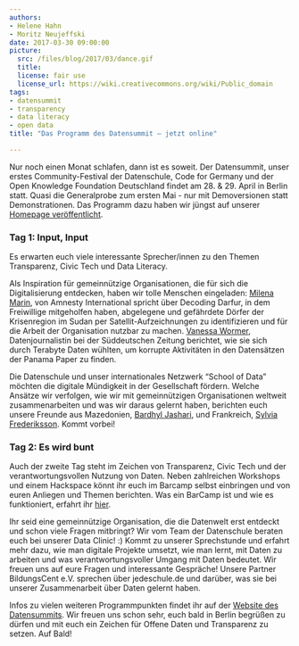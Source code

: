 ```yaml
---
authors: 
- Helene Hahn
- Moritz Neujeffski
date: 2017-03-30 09:00:00
picture:
  src: /files/blog/2017/03/dance.gif
  title: 
  license: fair use
  license_url: https://wiki.creativecommons.org/wiki/Public_domain
tags:
- datensummit
- transparency
- data literacy
- open data
title: "Das Programm des Datensummit – jetzt online"

--- 
```

Nur noch einen Monat schlafen, dann ist es soweit. Der Datensummit, unser erstes Community-Festival der Datenschule, Code for Germany und der Open Knowledge Foundation Deutschland findet am 28. & 29. April in Berlin statt. Quasi die Generalprobe zum ersten Mai - nur mit Demoversionen statt Demonstrationen. Das Programm dazu haben wir jüngst auf unserer [Homepage veröffentlicht](https://datensummit.de/). 


### Tag 1: Input, Input

Es erwarten euch viele interessante Sprecher/innen zu den Themen Transparenz, Civic Tech und Data Literacy. 

Als Inspiration für gemeinnützige Organisationen, die für sich die Digitalisierung entdecken, haben wir tolle Menschen eingeladen: [Milena Marin](https://datensummit.de/speaker/milena/), von Amnesty International spricht über Decoding Darfur, in dem Freiwillige mitgeholfen haben, abgelegene und gefährdete Dörfer der Krisenregion im Sudan per Satellit-Aufzeichnungen zu identifizieren und für die Arbeit der Organisation nutzbar zu machen. [Vanessa Wormer](https://datensummit.de/speaker/vanessa/), Datenjournalistin bei der Süddeutschen Zeitung berichtet, wie sie sich durch Terabyte Daten wühlten, um korrupte Aktivitäten in den Datensätzen der Panama Paper zu finden. 

Die Datenschule und unser internationales Netzwerk “School of Data” möchten die digitale Mündigkeit in der Gesellschaft fördern. Welche Ansätze wir verfolgen, wie wir mit gemeinnützigen Organisationen weltweit zusammenarbeiten und was wir daraus gelernt haben, berichten euch unsere Freunde aus Mazedonien, [Bardhyl Jashari](https://datensummit.de/speaker/bardhyl/), und Frankreich, [Sylvia Frederiksson](https://datensummit.de/speaker/sylvia/). Kommt vorbei!

### Tag 2: Es wird bunt
Auch der zweite Tag steht im Zeichen von Transparenz, Civic Tech und der verantwortungsvollen Nutzung von Daten. Neben zahlreichen Workshops und einem Hackspace könnt ihr euch im Barcamp selbst einbringen und von euren Anliegen und Themen berichten. Was ein BarCamp ist und wie es funktioniert, erfahrt ihr [hier](https://en.wikipedia.org/wiki/BarCamp).


Ihr seid eine gemeinnützige Organisation, die die Datenwelt erst entdeckt und schon viele Fragen mitbringt? Wir vom Team der Datenschule beraten euch bei unserer Data Clinic! :) Kommt zu unserer Sprechstunde und erfahrt mehr dazu, wie man digitale Projekte umsetzt, wie man lernt, mit Daten zu arbeiten und was verantwortungsvoller Umgang mit Daten bedeutet. Wir freuen uns auf eure Fragen und interessante Gespräche!
Unsere Partner BildungsCent e.V. sprechen über jedeschule.de und darüber, was sie bei unserer Zusammenarbeit über Daten gelernt haben. 

Infos zu vielen weiteren Programmpunkten findet ihr auf der [Website des Datensummits](https://datensummit.de/info/). Wir freuen uns schon sehr, euch bald in Berlin begrüßen zu dürfen und mit euch ein Zeichen für Offene Daten und Transparenz zu setzen. Auf Bald! 